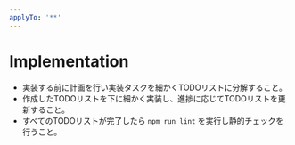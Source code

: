 ```yaml
---
applyTo: '**'
---
```


# Implementation

- 実装する前に計画を行い実装タスクを細かくTODOリストに分解すること。
- 作成したTODOリストを下に細かく実装し、進捗に応じてTODOリストを更新すること。
- すべてのTODOリストが完了したら `npm run lint` を実行し静的チェックを行うこと。
